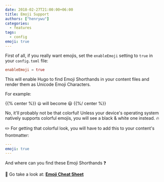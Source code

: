 ```yaml
---
date: 2018-02-27T21:00:00+06:00
title: Emoji Support
authors: ["henrywu"]
categories:
  - features
tags:
  - config
emoji: true
---
```

First of all, if you really want emojis, set the `enableEmoji` setting to `true` in your `config.toml` file:

```toml
enableEmoji = true
```

This will enable Hugo to find Emoji Shorthands in your content files and render them as Unicode Emoji Characters.

For example:

{{% center %}}
<code>:smiley:</code> will become 😃
{{%/ center %}}

No, it'll probably not be that colorful! Unless your device's operating system natively supports colorful emojis, you will see a black & white one instead. :fire:

:pencil2: For getting that colorful look, you will have to add this to your content's frontmatter:

```yaml
---
emoji: true
---
```

And where can you find these Emoji Shorthands :question:

:tada: Go take a look at: **[Emoji Cheat Sheet](http://www.emoji-cheat-sheet.com/)**
